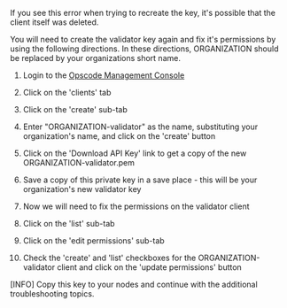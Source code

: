 If you see this error when trying to recreate the key, it's possible that the client itself was deleted.

You will need to create the validator key again and fix it's permissions by using the following directions. In these directions, ORGANIZATION should be replaced by your organizations short name.

1. Login to the [Opscode Management Console](https://manage.opscode.com)

1. Click on the 'clients' tab

1. Click on the 'create' sub-tab

1. Enter "ORGANIZATION-validator" as the name, substituting your organization's name, and click on the 'create' button

1. Click on the 'Download API Key' link to get a copy of the new ORGANIZATION-validator.pem

1. Save a copy of this private key in a save place - this will be your organization's new validator key

1. Now we will need to fix the permissions on the validator client

1. Click on the 'list' sub-tab

1. Click on the 'edit permissions' sub-tab

1. Check the 'create' and 'list' checkboxes for the ORGANIZATION-validator client and click on the 'update permissions' button


[INFO] Copy this key to your nodes and continue with the additional troubleshooting topics.
